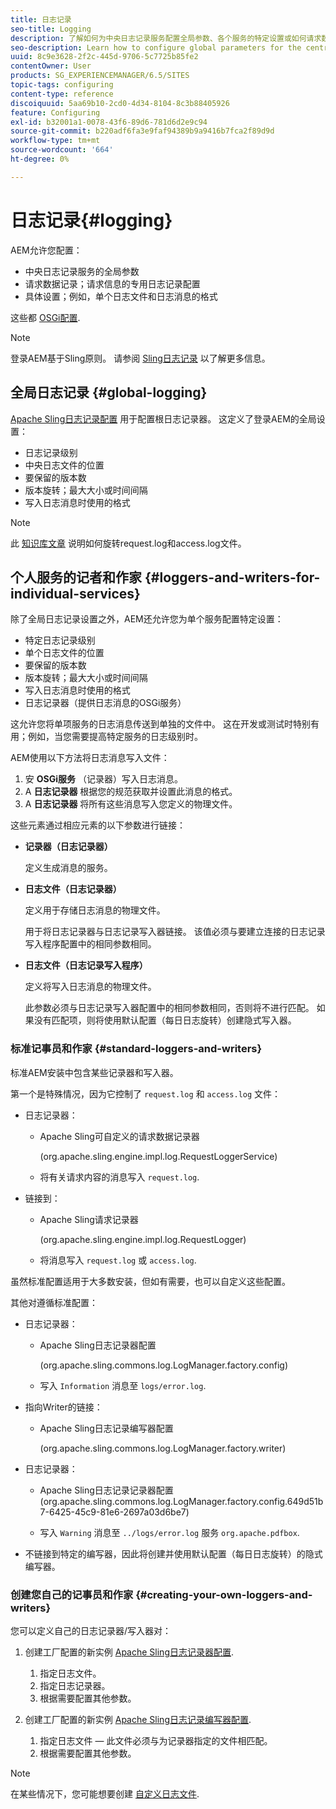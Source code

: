 ```yaml
---
title: 日志记录
seo-title: Logging
description: 了解如何为中央日志记录服务配置全局参数、各个服务的特定设置或如何请求数据记录。
seo-description: Learn how to configure global parameters for the central logging service, specific settings for the individual services or how to request data logging.
uuid: 8c9e3628-2f2c-445d-9706-5c7725b85fe2
contentOwner: User
products: SG_EXPERIENCEMANAGER/6.5/SITES
topic-tags: configuring
content-type: reference
discoiquuid: 5aa69b10-2cd0-4d34-8104-8c3b88405926
feature: Configuring
exl-id: b32001a1-0078-43f6-89d6-781d6d2e9c94
source-git-commit: b220adf6fa3e9faf94389b9a9416b7fca2f89d9d
workflow-type: tm+mt
source-wordcount: '664'
ht-degree: 0%

---
```


# 日志记录{#logging}

AEM允许您配置：

* 中央日志记录服务的全局参数
* 请求数据记录；请求信息的专用日志记录配置
* 具体设置；例如，单个日志文件和日志消息的格式

这些都 [OSGi配置](/help/sites-deploying/configuring-osgi.md).

>[!NOTE]
>
>登录AEM基于Sling原则。 请参阅 [Sling日志记录](https://sling.apache.org/site/logging.html) 以了解更多信息。

## 全局日志记录 {#global-logging}

[Apache Sling日志记录配置](/help/sites-deploying/osgi-configuration-settings.md) 用于配置根日志记录器。 这定义了登录AEM的全局设置：

* 日志记录级别
* 中央日志文件的位置
* 要保留的版本数
* 版本旋转；最大大小或时间间隔
* 写入日志消息时使用的格式

>[!NOTE]
>
>此 [知识库文章](https://helpx.adobe.com/experience-manager/kb/HowToRotateRequestAndAccessLog.html) 说明如何旋转request.log和access.log文件。

## 个人服务的记者和作家 {#loggers-and-writers-for-individual-services}

除了全局日志记录设置之外，AEM还允许您为单个服务配置特定设置：

* 特定日志记录级别
* 单个日志文件的位置
* 要保留的版本数
* 版本旋转；最大大小或时间间隔
* 写入日志消息时使用的格式
* 日志记录器（提供日志消息的OSGi服务）

这允许您将单项服务的日志消息传送到单独的文件中。 这在开发或测试时特别有用；例如，当您需要提高特定服务的日志级别时。

AEM使用以下方法将日志消息写入文件：

1. 安 **OSGi服务** （记录器）写入日志消息。
1. A **日志记录器** 根据您的规范获取并设置此消息的格式。
1. A **日志记录器** 将所有这些消息写入您定义的物理文件。

这些元素通过相应元素的以下参数进行链接：

* **记录器（日志记录器）**

   定义生成消息的服务。

* **日志文件（日志记录器）**

   定义用于存储日志消息的物理文件。

   用于将日志记录器与日志记录写入器链接。 该值必须与要建立连接的日志记录写入程序配置中的相同参数相同。

* **日志文件（日志记录写入程序）**

   定义将写入日志消息的物理文件。

   此参数必须与日志记录写入器配置中的相同参数相同，否则将不进行匹配。 如果没有匹配项，则将使用默认配置（每日日志旋转）创建隐式写入器。

### 标准记事员和作家 {#standard-loggers-and-writers}

标准AEM安装中包含某些记录器和写入器。

第一个是特殊情况，因为它控制了 `request.log` 和 `access.log` 文件：

* 日志记录器：

   * Apache Sling可自定义的请求数据记录器

      (org.apache.sling.engine.impl.log.RequestLoggerService)

   * 将有关请求内容的消息写入 `request.log`.

* 链接到：

   * Apache Sling请求记录器

      (org.apache.sling.engine.impl.log.RequestLogger)

   * 将消息写入 `request.log` 或 `access.log`.

虽然标准配置适用于大多数安装，但如有需要，也可以自定义这些配置。

其他对遵循标准配置：

* 日志记录器：

   * Apache Sling日志记录器配置

      (org.apache.sling.commons.log.LogManager.factory.config)

   * 写入 `Information` 消息至 `logs/error.log`.

* 指向Writer的链接：

   * Apache Sling日志记录编写器配置

      (org.apache.sling.commons.log.LogManager.factory.writer)

* 日志记录器：

   * Apache Sling日志记录记录器配置(org.apache.sling.commons.log.LogManager.factory.config.649d51b7-6425-45c9-81e6-2697a03d6be7)

   * 写入 `Warning` 消息至 `../logs/error.log` 服务 `org.apache.pdfbox`.

* 不链接到特定的编写器，因此将创建并使用默认配置（每日日志旋转）的隐式编写器。

### 创建您自己的记事员和作家 {#creating-your-own-loggers-and-writers}

您可以定义自己的日志记录器/写入器对：

1. 创建工厂配置的新实例 [Apache Sling日志记录器配置](/help/sites-deploying/osgi-configuration-settings.md).

   1. 指定日志文件。
   1. 指定日志记录器。
   1. 根据需要配置其他参数。

1. 创建工厂配置的新实例 [Apache Sling日志记录编写器配置](/help/sites-deploying/osgi-configuration-settings.md).

   1. 指定日志文件 — 此文件必须与为记录器指定的文件相匹配。
   1. 根据需要配置其他参数。

>[!NOTE]
>
>在某些情况下，您可能想要创建 [自定义日志文件](/help/sites-deploying/monitoring-and-maintaining.md#create-a-custom-log-file).
